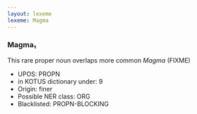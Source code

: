 ```yaml
---
layout: lexeme
lexeme: Magma
---
```


###  Magma₁

This rare proper noun overlaps more common *Magma* (FIXME)
* UPOS:  PROPN
* in KOTUS dictionary under:  9
* Origin:  finer
* Possible NER class:  ORG
* Blacklisted:  PROPN-BLOCKING

